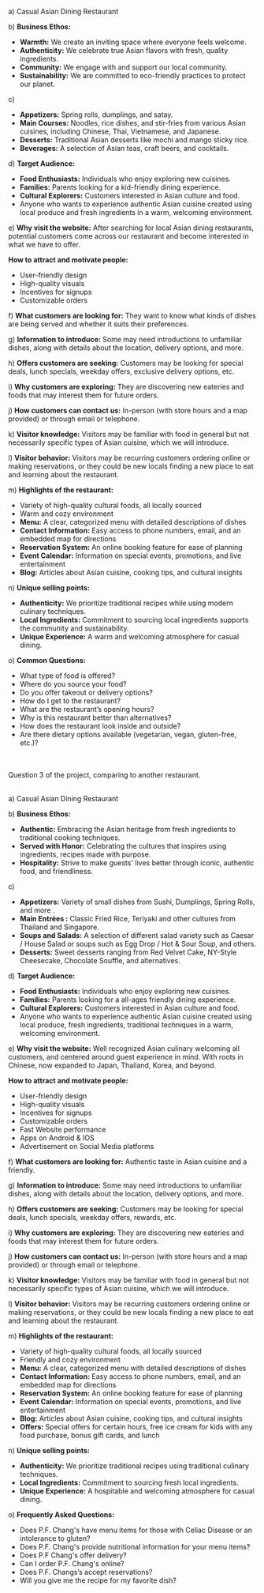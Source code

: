 a) Casual Asian Dining Restaurant

b) **Business Ethos:**
   - **Warmth:** We create an inviting space where everyone feels welcome.
   - **Authenticity:** We celebrate true Asian flavors with fresh, quality ingredients.
   - **Community:** We engage with and support our local community.
   - **Sustainability:** We are committed to eco-friendly practices to protect our planet.

c)
   - **Appetizers:** Spring rolls, dumplings, and satay.
   - **Main Courses:** Noodles, rice dishes, and stir-fries from various Asian cuisines, including Chinese, Thai, Vietnamese, and Japanese.
   - **Desserts:** Traditional Asian desserts like mochi and mango sticky rice.
   - **Beverages:** A selection of Asian teas, craft beers, and cocktails.

d) **Target Audience:**
   - **Food Enthusiasts:** Individuals who enjoy exploring new cuisines.
   - **Families:** Parents looking for a kid-friendly dining experience.
   - **Cultural Explorers:** Customers interested in Asian culture and food.
   - Anyone who wants to experience authentic Asian cuisine created using local produce and fresh ingredients in a warm, welcoming environment.

e) **Why visit the website:** 
   After searching for local Asian dining restaurants, potential customers come across our restaurant and become interested in what we have to offer.

   **How to attract and motivate people:**
   - User-friendly design
   - High-quality visuals
   - Incentives for signups
   - Customizable orders

f) **What customers are looking for:**
   They want to know what kinds of dishes are being served and whether it suits their preferences.

g) **Information to introduce:** 
   Some may need introductions to unfamiliar dishes, along with details about the location, delivery options, and more.

h) **Offers customers are seeking:**
   Customers may be looking for special deals, lunch specials, weekday offers, exclusive delivery options, etc.

i) **Why customers are exploring:**
   They are discovering new eateries and foods that may interest them for future orders.

j) **How customers can contact us:**
   In-person (with store hours and a map provided) or through email or telephone.

k) **Visitor knowledge:**
   Visitors may be familiar with food in general but not necessarily specific types of Asian cuisine, which we will introduce.

l) **Visitor behavior:**
   Visitors may be recurring customers ordering online or making reservations, or they could be new locals finding a new place to eat and learning about the restaurant.

m) **Highlights of the restaurant:**
   - Variety of high-quality cultural foods, all locally sourced
   - Warm and cozy environment
   - **Menu:** A clear, categorized menu with detailed descriptions of dishes
   - **Contact Information:** Easy access to phone numbers, email, and an embedded map for directions
   - **Reservation System:** An online booking feature for ease of planning
   - **Event Calendar:** Information on special events, promotions, and live entertainment
   - **Blog:** Articles about Asian cuisine, cooking tips, and cultural insights

n) **Unique selling points:**
   - **Authenticity:** We prioritize traditional recipes while using modern culinary techniques.
   - **Local Ingredients:** Commitment to sourcing local ingredients supports the community and sustainability.
   - **Unique Experience:** A warm and welcoming atmosphere for casual dining.

o) **Common Questions:**
   - What type of food is offered?
   - Where do you source your food?
   - Do you offer takeout or delivery options?
   - How do I get to the restaurant?
   - What are the restaurant’s opening hours?
   - Why is this restaurant better than alternatives?
   - How does the restaurant look inside and outside?
   - Are there dietary options available (vegetarian, vegan, gluten-free, etc.)?

<br>
<br>
Question 3 of the project, comparing to another restaurant.<br>
<br>

a) Casual Asian Dining Restaurant

b) **Business Ethos:**
   - **Authentic:** Embracing the Asian heritage from fresh ingredients to traditional cooking techniques.
   - **Served with Honor:** Celebrating the cultures that inspires using ingredients, recipes made with purpose.
   - **Hospitality:** Strive to make guests' lives better through iconic, authentic food, and friendliness.

c)
   - **Appetizers:** Variety of small dishes from Sushi, Dumplings,  Spring Rolls, and more .
   - **Main Entrées :** Classic Fried Rice, Teriyaki and other cultures from Thailand and Singapore.
   - **Soups and Salads:** A selection of different salad variety such as Caesar / House Salad or soups such as Egg Drop / Hot & Sour Soup, and others.
   - **Desserts:** Sweet desserts ranging from Red Velvet Cake, NY-Style Cheesecake, Chocolate Souffle, and alternatives.

d) **Target Audience:**
   - **Food Enthusiasts:** Individuals who enjoy exploring new cuisines.
   - **Families:** Parents looking for a all-ages friendly dining experience.
   - **Cultural Explorers:** Customers interested in Asian culture and food.
   - Anyone who wants to experience authentic Asian cuisine created using local produce, fresh ingredients, traditional techniques in a warm, welcoming environment.

e) **Why visit the website:** 
 Well recognized Asian culinary welcoming all customers, and centered around guest experience in mind. With roots in Chinese, now expanded to Japan, Thailand, Korea, and beyond.

   **How to attract and motivate people:**
   - User-friendly design
   - High-quality visuals
   - Incentives for signups
   - Customizable orders
   - Fast Website performance
   - Apps on Android & IOS
   - Advertisement on Social Media platforms

f) **What customers are looking for:**
   Authentic taste in Asian cuisine and a friendly.

g) **Information to introduce:** 
   Some may need introductions to unfamiliar dishes, along with details about the location, delivery options, and more.

h) **Offers customers are seeking:**
   Customers may be looking for special deals, lunch specials, weekday offers, rewards, etc.

i) **Why customers are exploring:**
   They are discovering new eateries and foods that may interest them for future orders.

j) **How customers can contact us:**
   In-person (with store hours and a map provided) or through email or telephone.

k) **Visitor knowledge:**
   Visitors may be familiar with food in general but not necessarily specific types of Asian cuisine, which we will introduce.

l) **Visitor behavior:**
   Visitors may be recurring customers ordering online or making reservations, or they could be new locals finding a new place to eat and learning about the restaurant.

m) **Highlights of the restaurant:**
   - Variety of high-quality cultural foods, all locally sourced
   - Friendly and cozy environment
   - **Menu:** A clear, categorized menu with detailed descriptions of dishes
   - **Contact Information:** Easy access to phone numbers, email, and an embedded map for directions
   - **Reservation System:** An online booking feature for ease of planning
   - **Event Calendar:** Information on special events, promotions, and live entertainment
   - **Blog:** Articles about Asian cuisine, cooking tips, and cultural insights
   - **Offers:** Special offers for certain hours, free ice cream for kids with any food purchase, bonus gift cards, and lunch

n) **Unique selling points:**
   - **Authenticity:** We prioritize traditional recipes using traditional culinary techniques.
   - **Local Ingredients:** Commitment to sourcing fresh local ingredients.
   - **Unique Experience:** A hospitable and welcoming atmosphere for casual dining.

o) **Frequently Asked Questions:**
   - Does P.F. Chang's have menu items for those with Celiac Disease or an intolerance to gluten?
   - Does P.F. Chang's provide nutritional information for your menu items? 
   - Does P.F Chang's offer delivery?
   - Can I order P.F. Chang's online?
   - Does P.F. Changs’s accept reservations?
   - Will you give me the recipe for my favorite dish? 
